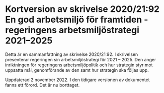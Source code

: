 # Kortversion av skrivelse 2020/21:92 En god arbetsmiljö för framtiden - regeringens arbetsmiljöstrategi 2021–2025

Detta är en sammanfattning av skrivelse 2020/21:92. I skrivelsen presenterar regeringen sin arbetsmiljöstrategi för 2021 – 2025. Den anger inriktningen för regeringens arbetsmiljöpolitik och hur strategin styr mot uppsatta mål, genomförande av den samt hur strategin ska följas upp.

Uppdaterad 2 november 2022. I den tidigare versionen av dokumentet fanns ett förord. Det är nu borttaget.
